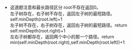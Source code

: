 - 这道题注意和最长路径区分
root不存在返回0。  
左子树存在，右子树不存在，返回左子树的最短路径。self.minDepth(root.left)+1  
左子树不存在，右子树存在，返回右子树的最短路径。return self.minDepth(root.right)+1  
左右子树都存在，返回两个中小的那一个路径。return min(self.minDepth(root.right),self.minDepth(root.left))+1
